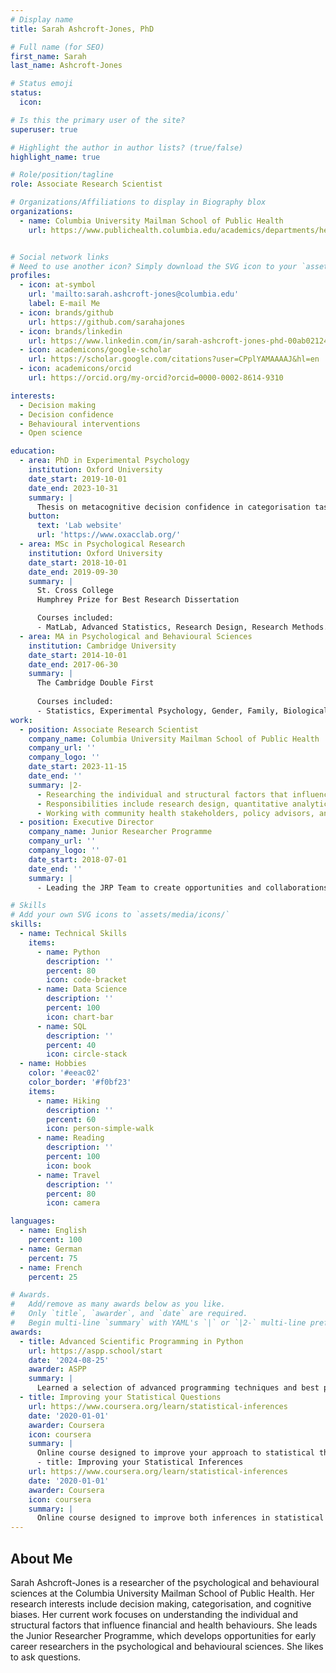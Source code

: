 ```yaml
---
# Display name
title: Sarah Ashcroft-Jones, PhD

# Full name (for SEO)
first_name: Sarah
last_name: Ashcroft-Jones

# Status emoji
status:
  icon:

# Is this the primary user of the site?
superuser: true

# Highlight the author in author lists? (true/false)
highlight_name: true

# Role/position/tagline
role: Associate Research Scientist

# Organizations/Affiliations to display in Biography blox
organizations:
  - name: Columbia University Mailman School of Public Health 
    url: https://www.publichealth.columbia.edu/academics/departments/health-policy-management/


# Social network links
# Need to use another icon? Simply download the SVG icon to your `assets/media/icons/` folder.
profiles:
  - icon: at-symbol
    url: 'mailto:sarah.ashcroft-jones@columbia.edu'
    label: E-mail Me
  - icon: brands/github
    url: https://github.com/sarahajones
  - icon: brands/linkedin
    url: https://www.linkedin.com/in/sarah-ashcroft-jones-phd-00ab02124/
  - icon: academicons/google-scholar
    url: https://scholar.google.com/citations?user=CPplYAMAAAAJ&hl=en
  - icon: academicons/orcid
    url: https://orcid.org/my-orcid?orcid=0000-0002-8614-9310

interests:
  - Decision making
  - Decision confidence
  - Behavioural interventions
  - Open science

education:
  - area: PhD in Experimental Psychology
    institution: Oxford University
    date_start: 2019-10-01
    date_end: 2023-10-31
    summary: |
      Thesis on metacognitive decision confidence in categorisation tasks. Supervised by [Prof Nick Yeung](https://www.oxacclab.org/). 
    button:
      text: 'Lab website'
      url: 'https://www.oxacclab.org/'
  - area: MSc in Psychological Research
    institution: Oxford University
    date_start: 2018-10-01
    date_end: 2019-09-30
    summary: |
      St. Cross College
      Humphrey Prize for Best Research Dissertation

      Courses included:
      - MatLab, Advanced Statistics, Research Design, Research Methods. 
  - area: MA in Psychological and Behavioural Sciences
    institution: Cambridge University 
    date_start: 2014-10-01
    date_end: 2017-06-30
    summary: |
      The Cambridge Double First
      
      Courses included:
      - Statistics, Experimental Psychology, Gender, Family, Biological Anthropology.
work:
  - position: Associate Research Scientist
    company_name: Columbia University Mailman School of Public Health
    company_url: ''
    company_logo: ''
    date_start: 2023-11-15
    date_end: ''
    summary: |2-
      - Researching the individual and structural factors that influence financial and health behaviours.
      - Responsibilities include research design, quantitative analytics, and statistical programming.
      - Working with community health stakeholders, policy advisors, and interdisciplinary research groups.
  - position: Executive Director
    company_name: Junior Researcher Programme
    company_url: ''
    company_logo: ''
    date_start: 2018-07-01
    date_end: ''
    summary: |
      - Leading the JRP Team to create opportunities and collaborations within the psychological sciences for ECRs and students globally. - Facilitating projects on impactful research themes with an emphasis on open and generalisable science.

# Skills
# Add your own SVG icons to `assets/media/icons/`
skills:
  - name: Technical Skills
    items:
      - name: Python
        description: ''
        percent: 80
        icon: code-bracket
      - name: Data Science
        description: ''
        percent: 100
        icon: chart-bar
      - name: SQL
        description: ''
        percent: 40
        icon: circle-stack
  - name: Hobbies
    color: '#eeac02'
    color_border: '#f0bf23'
    items:
      - name: Hiking
        description: ''
        percent: 60
        icon: person-simple-walk
      - name: Reading
        description: ''
        percent: 100
        icon: book
      - name: Travel
        description: ''
        percent: 80
        icon: camera

languages:
  - name: English
    percent: 100
  - name: German
    percent: 75
  - name: French
    percent: 25

# Awards.
#   Add/remove as many awards below as you like.
#   Only `title`, `awarder`, and `date` are required.
#   Begin multi-line `summary` with YAML's `|` or `|2-` multi-line prefix and indent 2 spaces below.
awards:
  - title: Advanced Scientific Programming in Python
    url: https://aspp.school/start
    date: '2024-08-25'
    awarder: ASPP
    summary: |
      Learned a selection of advanced programming techniques and best practices which are standard in the industry, but especially tailored to the needs of a programming scientist. Topics included: Large-scale collaborative scientific code development with git and code forges, testing and debugging scientific code, scientific programming patterns in Python, and writing parallel applications in Python.
  - title: Improving your Statistical Questions
    url: https://www.coursera.org/learn/statistical-inferences
    date: '2020-01-01'
    awarder: Coursera
    icon: coursera
    summary: |
      Online course designed to improve your approach to statistical thinking. Produced by TU/e Technical University Eindhoven instructed by Daniel Lakens.   
      - title: Improving your Statistical Inferences
    url: https://www.coursera.org/learn/statistical-inferences
    date: '2020-01-01'
    awarder: Coursera
    icon: coursera
    summary: |
      Online course designed to improve both inferences in statistical analyses. Produced by TU/e Technical University Eindhoven instructed by Daniel Lakens.   
---
```


## About Me

Sarah Ashcroft-Jones is a researcher of the psychological and behavioural sciences at the Columbia University Mailman School of Public Health. Her research interests include decision making, categorisation, and cognitive biases. Her current work focuses on understanding the individual and structural factors that influence financial and health behaviours. She leads the Junior Researcher Programme, which develops opportunities for early career researchers in the psychological and behavioural sciences. She likes to ask questions.    
